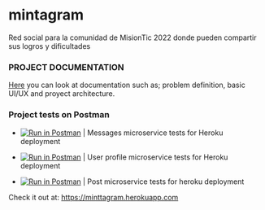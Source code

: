 # mintagram
Red social para la comunidad de MisionTic 2022 donde pueden compartir sus logros y dificultades

### PROJECT DOCUMENTATION
[Here](https://drive.google.com/drive/folders/1D32sR4GKU7EXtFBazEViiliFMsrT_k6z?usp=sharing) you can look at documentation such as; problem definition, basic UI/UX and proyect architecture.

### Project tests on Postman
- [![Run in Postman](https://run.pstmn.io/button.svg)](https://www.postman.com/red-meadow-94677/workspace/messages/collection/18428848-55338ce3-2b30-477b-b826-40b0de5fb2f9) | Messages microservice tests for Heroku deployment

- [![Run in Postman](https://run.pstmn.io/button.svg)](https://www.postman.com/red-meadow-94677/workspace/usuario/collection/18428848-9c111bac-50ef-4396-8ef8-466295cef0b3) | User profile microservice tests for Heroku deployment

- [![Run in Postman](https://run.pstmn.io/button.svg)](https://www.postman.com/red-meadow-94677/workspace/post-microservice/collection/18428848-5a3be881-96d2-479e-a0c6-46287e2c06e0) | Post microservice tests  for heroku deployment

Check it out at: https://minttagram.herokuapp.com